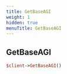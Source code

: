 ```yaml
---
title: GetBaseAGI
weight: 1
hidden: true
menuTitle: GetBaseAGI
---
```

## GetBaseAGI
```perl
$client->GetBaseAGI()
```